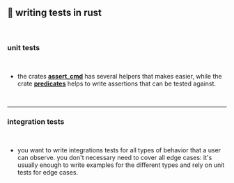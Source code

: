 ## 🦀 writing tests in rust

<br>

### unit tests

<br>

* the crates **[assert_cmd](https://docs.rs/assert_cmd)** has several helpers that makes easier, while the crate **[predicates](https://docs.rs/predicates)** helps to write assertions that can be tested against.

<br>

---

### integration tests

<br>

* you want to write integrations tests for all types of behavior that a user can observe. you don't necessary need to cover all edge cases: it's usually enough to write examples for the different types and rely on unit tests for edge cases.